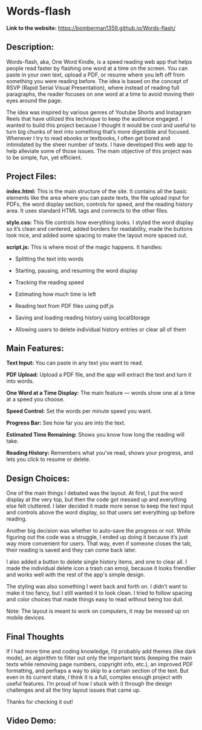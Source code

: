 # Words-flash
**Link to the website:** https://bomberman1359.github.io/Words-flash/
## Description: 
Words-flash, aka, One Word Kindle, is a speed reading web app that helps people read faster by flashing one word at a time on the screen. You can paste in your own text, upload a PDF, or resume where you left off from something you were reading before. The idea is based on the concept of RSVP (Rapid Serial Visual Presentation), where instead of reading full paragraphs, the reader focuses on one word at a time to avoid moving their eyes around the page. 

The idea was inspired by various genres of Youtube Shorts and Instagram Reels that have utilized this technique to keep the audience engaged. I wanted to build this project because I thought it would be cool and useful to turn big chunks of text into something that’s more digestible and focused. Whenever I try to read ebooks or textbooks, I often get bored and intimidated by the sheer number of texts. I have developed this web app to help alleviate some of those issues. The main objective of this project was to be simple, fun, yet efficient.

## Project Files:
**index.html:** This is the main structure of the site. It contains all the basic elements like the area where you can paste texts, the file upload input for PDFs, the word display section, controls for speed, and the reading history area. It uses standard HTML tags and connects to the other files.

**style.css:** This file controls how everything looks. I styled the word display so it’s clean and centered, added borders for readability, made the buttons look nice, and added some spacing to make the layout more spaced out. 

**script.js:** This is where most of the magic happens. 
It handles:
- Splitting the text into words

- Starting, pausing, and resuming the word display

- Tracking the reading speed

- Estimating how much time is left

- Reading text from PDF files using pdf.js

- Saving and loading reading history using localStorage

- Allowing users to delete individual history entries or clear all of them

## Main Features:
**Text Input:** You can paste in any text you want to read.

**PDF Upload:** Upload a PDF file, and the app will extract the text and turn it into words.

**One Word at a Time Display:** The main feature — words show one at a time at a speed you choose.

**Speed Control:** Set the words per minute speed you want.

**Progress Bar:** See how far you are into the text.

**Estimated Time Remaining:** Shows you know how long the reading will take.

**Reading History:** Remembers what you’ve read, shows your progress, and lets you click to resume or delete.

## Design Choices:
One of the main things I debated was the layout. At first, I put the word display at the very top, but then the code got messed up and everything else felt cluttered. I later decided it made more sense to keep the text input and controls above the word display, so that users set everything up before reading. 

Another big decision was whether to auto-save the progress or not. While figuring out the code was a struggle, I ended up doing it because it’s just way more convenient for users. That way, even if someone closes the tab, their reading is saved and they can come back later.

I also added a button to delete single history items, and one to clear all. I made the individual delete icon a trash can emoji, because it looks friendlier and works well with the rest of the app's simple design.

The styling was also something I went back and forth on. I didn’t want to make it too fancy, but I still wanted it to look clean. I tried to follow spacing and color choices that made things easy to read without being too dull. 

Note: The layout is meant to work on computers, it may be messed up on mobile devices.

## Final Thoughts
If I had more time and coding knowledge, I’d probably add themes (like dark mode), an algorithm to filter out only the important texts (keeping the main texts while removing page numbers, copyright info, etc.), an improved PDF formatting, and perhaps a way to skip to a certain section of the text. But even in its current state, I think it is a full, complex enough project with useful features. I’m proud of how I stuck with it through the design challenges and all the tiny layout issues that came up. 

Thanks for checking it out!

## Video Demo:
